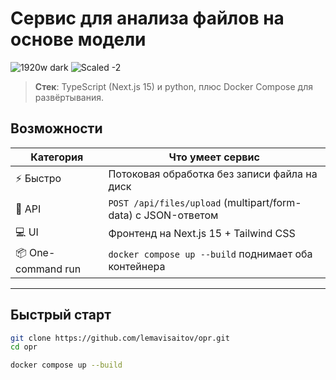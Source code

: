 # Сервис для анализа файлов на основе модели
![1920w dark](https://github.com/user-attachments/assets/3b0ef379-ce9b-4e98-bf44-708fa325a19e)
![Scaled -2](https://github.com/user-attachments/assets/8c3a865e-f2b0-45de-bf86-f5c9481c6f6f)

> **Стек**: TypeScript (Next.js 15) и python, плюс Docker Compose для развёртывания. 


## Возможности

| Категория | Что умеет сервис |
|-----------|------------------|
| ⚡ Быстро | Потоковая обработка без записи файла на диск |
| 🔌 API    | `POST /api/files/upload` (multipart/form-data) с JSON-ответом |
| 💻 UI     | Фронтенд на Next.js 15 + Tailwind CSS |
| 📦 One-command run | `docker compose up --build` поднимает оба контейнера |

---

## Быстрый старт

```bash
git clone https://github.com/lemavisaitov/opr.git
cd opr

docker compose up --build
